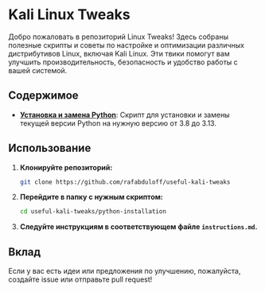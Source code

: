 # Kali Linux Tweaks

Добро пожаловать в репозиторий Linux Tweaks! Здесь собраны полезные скрипты и советы по настройке и оптимизации различных дистрибутивов Linux, включая Kali Linux. Эти твики помогут вам улучшить производительность, безопасность и удобство работы с вашей системой.

## Содержимое

- **[Установка и замена Python](python-installation/instructions.md)**: Скрипт для установки и замены текущей версии Python на нужную версию от 3.8 до 3.13.

## Использование

1. **Клонируйте репозиторий:**

   ```bash
   git clone https://github.com/rafabduloff/useful-kali-tweaks
   ```

2. **Перейдите в папку с нужным скриптом:**

   ```bash
   cd useful-kali-tweaks/python-installation
   ```

3. **Следуйте инструкциям в соответствующем файле `instructions.md`.**

## Вклад

Если у вас есть идеи или предложения по улучшению, пожалуйста, создайте issue или отправьте pull request!
